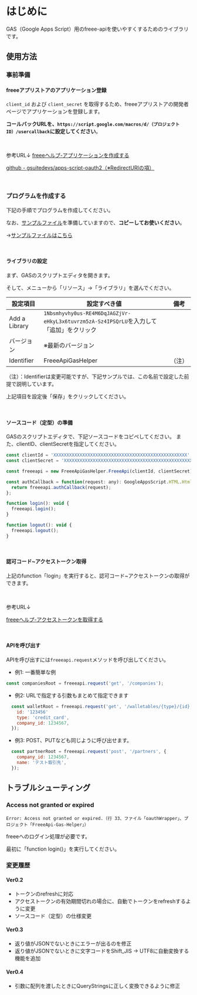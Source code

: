 # はじめに
GAS（Google Apps Script）用のfreee-apiを使いやすくするためのライブラリです。

## 使用方法
### 事前準備
#### freeeアプリストアのアプリケーション登録

`client_id` および `client_secret` を取得するため、freeeアプリストアの開発者ページでアプリケーションを登録します。

**コールバックURLを、`https://script.google.com/macros/d/（プロジェクトID）/usercallback`に設定してください**。

<br >

参考URL↓
[freeeヘルプ-アプリケーションを作成する](https://app.secure.freee.co.jp/developers/tutorials/2-%E3%82%A2%E3%83%97%E3%83%AA%E3%82%B1%E3%83%BC%E3%82%B7%E3%83%A7%E3%83%B3%E3%82%92%E4%BD%9C%E6%88%90%E3%81%99%E3%82%8B)

[github - gsuitedevs/apps-script-oauth2（※RedirectURIの項）](https://github.com/gsuitedevs/apps-script-oauth2)

<br>

### プログラムを作成する
下記の手順でプログラムを作成してください。

なお、[サンプルファイル](https://docs.google.com/spreadsheets/d/1WsBef3Yd_apNQMAvGJRHL_HQtXCiEFLJm6jXr3Av70w/edit?usp=sharing)を準備していますので、**コピーしてお使いください**。

→[サンプルファイルはこちら](https://docs.google.com/spreadsheets/d/1WsBef3Yd_apNQMAvGJRHL_HQtXCiEFLJm6jXr3Av70w/edit?usp=sharing)

<br>

#### ライブラリの設定
まず、GASのスクリプトエディタを開きます。

そして、メニューから「リソース」→「ライブラリ」を選んでください。

|設定項目|設定すべき値|備考|
|--|--|--|
|Add a Library|`1Nbsmhyvhy0us-RE4M6DqJAGZjVr-eHkyL3x6tuvrzm5zA-Sz4IPSQrLU`を入力して「追加」をクリック| |
|バージョン|※最新のバージョン| |
|Identifier|FreeeApiGasHelper|（注）|

（注）：Identifierは変更可能ですが、下記サンプルでは、この名前で設定した前提で説明しています。

上記項目を設定後「保存」をクリックしてください。

<br>

#### ソースコード（定型）の準備
GASのスクリプトエディタで、下記ソースコードをコピペしてください。
また、clientID、clientSecretを指定してください。

```JavaScript
const clientId = 'XXXXXXXXXXXXXXXXXXXXXXXXXXXXXXXXXXXXXXXXXXXXXXXXXXX';
const clientSecret = 'XXXXXXXXXXXXXXXXXXXXXXXXXXXXXXXXXXXXXXXXXXXXXXXXXXX';

const freeeapi = new FreeeApiGasHelper.FreeeApi(clientId, clientSecret);

const authCallback = function(request: any): GoogleAppsScript.HTML.HtmlOutput {
  return freeeapi.authCallback(request);
};

function login(): void {
  freeeapi.login();
}

function logout(): void {
  freeeapi.logout();
}
```

<br>

#### 認可コード~アクセストークン取得

上記のfunction「login」を実行すると、認可コード~アクセストークンの取得ができます。

<br>

参考URL↓

[freeeヘルプ-アクセストークンを取得する](https://app.secure.freee.co.jp/developers/tutorials/3-アクセストークンを取得する#認可コードを取得する)

<br>

#### APIを呼び出す
APIを呼び出すには`freeeapi.request`メソッドを呼び出してください。

- 例1: 一番簡単な例
```JavaScript
const companiesRoot = freeeapi.request('get', '/companies');
```

- 例2: URLで指定する引数もまとめて指定できます
```JavaScript
  const walletRoot = freeeapi.request('get', '/walletables/{type}/{id}', {
    id: '123456'
    type: 'credit_card',
    company_id: 1234567,
  });
```

- 例3: POST、PUTなども同じように呼び出せます。
```JavaScript
  const partnerRoot = freeeapi.request('post', '/partners', {
    company_id: 1234567,
    name: 'テスト取引先',
  });
```


## トラブルシューティング

### Access not granted or expired
`Error: Access not granted or expired.（行 33、ファイル「oauthWrapper」、プロジェクト「FreeeApi-Gas-Helper」）`

freeeへのログイン処理が必要です。

最初に「function login()」を実行してください。


### 変更履歴

#### Ver0.2
- トークンのrefreshに対応
- アクセストークンの有効期間切れの場合に、自動でトークンをrefreshするように変更
- ソースコード（定型）の仕様変更

#### Ver0.3
- 返り値がJSONでないときにエラーが出るのを修正
- 返り値がJSONでないときに文字コードをShift_JIS → UTF8に自動変換する機能を追加

#### Ver0.4
- 引数に配列を渡したときにQueryStringsに正しく変換できるように修正